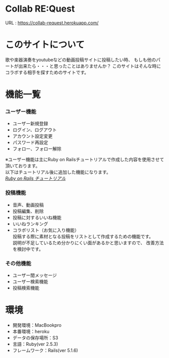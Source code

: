 # Collab RE:Quest
  URL : https://collab-request.herokuapp.com/

# このサイトについて
歌や楽器演奏をyoutubeなどの動画投稿サイトに投稿したい時、
もしも他のパートが出来たら・・・と思ったことはありませんか？
このサイトはそんな時にコラボする相手を探すためのサイトです。

# 機能一覧

### ユーザー機能
- ユーザー新規登録
- ログイン、ログアウト
- アカウント設定変更
- パスワード再設定
- フォロー、フォロー解除

※ユーザー機能は主にRuby on Railsチュートリアルで作成した内容を使用させて頂いております。
<br>以下はチュートリアル後に追加した機能になります。
<br>[*Ruby on Rails チュートリアル*](https://railstutorial.jp/)

### 投稿機能
- 音声、動画投稿
- 投稿編集、削除
- 投稿に対するいいね機能
- いいねランキング
- コラボリスト（お気に入り機能）
  <br>投稿する際に素材となる投稿をリストとして作成するための機能です。
  <br>説明が不足しているため分かりにくい面があるかと思いますので、
  改善方法を検討中です。
　
### その他機能
- ユーザー間メッセージ
- ユーザー検索機能
- 投稿検索機能

# 環境

- 開発環境：MacBookpro
- 本番環境：heroku
- データの保存場所：S3
- 言語：Ruby(ver 2.5.3)
- フレームワーク：Rails(ver 5.1.6)
